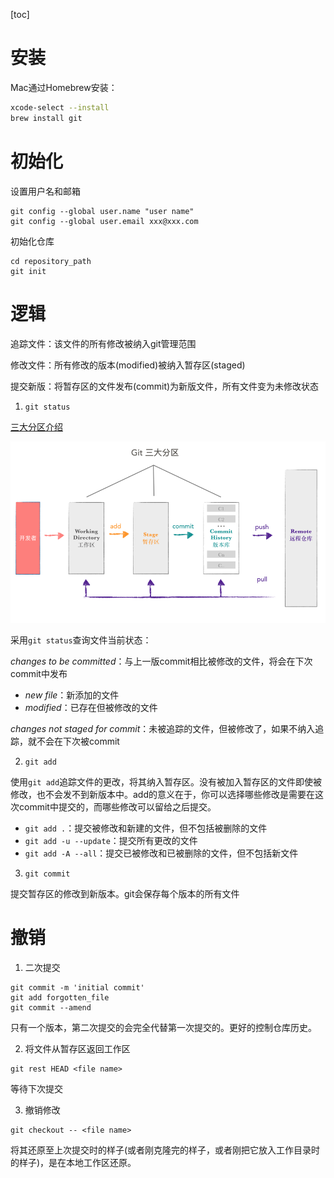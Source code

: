 [toc]

# 安装

Mac通过Homebrew安装：

```bash
xcode-select --install
brew install git
```

# 初始化

设置用户名和邮箱

```
git config --global user.name "user name"
git config --global user.email xxx@xxx.com
```

初始化仓库

```
cd repository_path
git init
```

# 逻辑

追踪文件：该文件的所有修改被纳入git管理范围

修改文件：所有修改的版本(modified)被纳入暂存区(staged)

提交新版：将暂存区的文件发布(commit)为新版文件，所有文件变为未修改状态

1. `git status`

[三大分区介绍](https://blog.csdn.net/qq_32452623/article/details/78417609)

![img](../img/2.png)

采用`git status`查询文件当前状态：

*changes to be committed*：与上一版commit相比被修改的文件，将会在下次commit中发布

- *new file*：新添加的文件
- *modified*：已存在但被修改的文件

*changes not staged for commit*：未被追踪的文件，但被修改了，如果不纳入追踪，就不会在下次被commit

2. `git add`

使用`git add`追踪文件的更改，将其纳入暂存区。没有被加入暂存区的文件即使被修改，也不会发不到新版本中。add的意义在于，你可以选择哪些修改是需要在这次commit中提交的，而哪些修改可以留给之后提交。

- `git add .`：提交被修改和新建的文件，但不包括被删除的文件
- `git add -u --update`：提交所有更改的文件
- `git add -A --all`：提交已被修改和已被删除的文件，但不包括新文件

3. `git commit`

提交暂存区的修改到新版本。git会保存每个版本的所有文件

# 撤销

1. 二次提交

```
git commit -m 'initial commit'
git add forgotten_file
git commit --amend
```

只有一个版本，第二次提交的会完全代替第一次提交的。更好的控制仓库历史。

2. 将文件从暂存区返回工作区

```
git rest HEAD <file name>
```

等待下次提交

3. 撤销修改

```
git checkout -- <file name>
```

将其还原至上次提交时的样子(或者刚克隆完的样子，或者刚把它放入工作目录时的样子)，是在本地工作区还原。